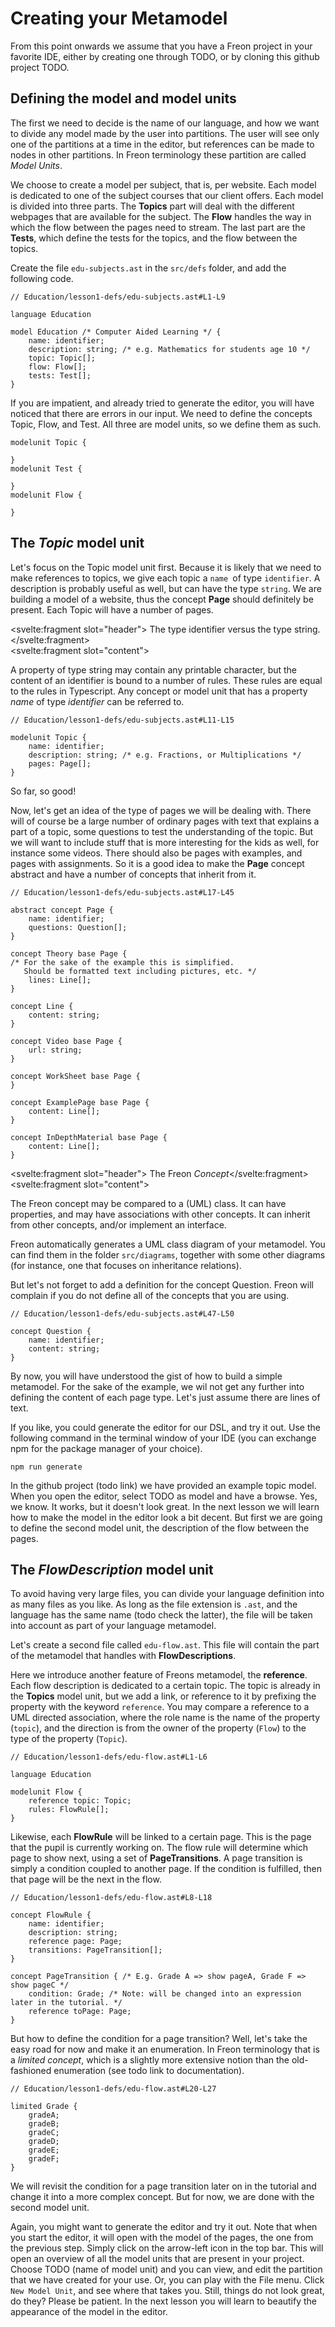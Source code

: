 <script>
    import Note from "$lib/notes/Note.svelte";
    import PrevNextSection from '$lib/tutorial/PrevNextSection.svelte';
</script>

# Creating your Metamodel

From this point onwards we assume that you have a Freon project in your
favorite IDE, either by creating one through TODO, or by cloning this github
project TODO.

## Defining the model and model units

The first we need to decide is the name of our language, and how we
want to divide any model made by the user into partitions. The user will see only one of the partitions
at a time in the editor, but references can be made to nodes in other partitions. In
Freon terminology these partition are called _Model Units_.

We choose to create a model per subject, that is, per website. Each model is dedicated to
one of the subject courses that our client offers. Each model is divided into three
parts. The **Topics** part will deal with the different webpages that are available
for the subject. The **Flow** handles the way in which the flow between
the pages need to stream. The last part are the **Tests**, which define the tests for
the topics, and the flow between the topics.

Create the file `edu-subjects.ast` in the `src/defs` folder, and add the following code.

```text
// Education/lesson1-defs/edu-subjects.ast#L1-L9

language Education

model Education /* Computer Aided Learning */ {
    name: identifier;
    description: string; /* e.g. Mathematics for students age 10 */
    topic: Topic[];
    flow: Flow[];
    tests: Test[];
}
```

If you are impatient, and already tried to generate the editor, you will have noticed
that there are errors in our input. We need to define the concepts Topic,
Flow, and Test. All three are model units, so we define them as such.

```text
modelunit Topic {

}
modelunit Test {

}
modelunit Flow {

}
```

## The _Topic_ model unit

Let's focus on the Topic model unit first. Because it is likely that we need to make references to topics,
we give each topic a `name `of type `identifier`. A description is probably useful as well, but can have the type `string`.
We are building a model of a website, thus the concept **Page** should definitely be present.
Each Topic will have a number of pages.

<Note><svelte:fragment slot="header"> The type identifier versus the type string.</svelte:fragment>  
<svelte:fragment slot="content">

<p>A property of type string may contain any printable character, but the content of an identifier is bound to a number of rules.
These rules are equal to the rules in Typescript. Any concept or model unit that has a property
<i>name</i> of type <i>identifier</i> can be referred to. </p>
</svelte:fragment></Note>

```text
// Education/lesson1-defs/edu-subjects.ast#L11-L15

modelunit Topic {
    name: identifier;
    description: string; /* e.g. Fractions, or Multiplications */
    pages: Page[];
}
```

So far, so good!

Now, let's get an idea of the type of pages we will be dealing with.
There will of course be a large number of ordinary pages with text that explains a part
of a topic, some questions to test the understanding of the topic. But we will want to
include stuff that is more interesting for the kids as well, for instance some videos.
There should also be pages with examples, and pages with assignments. So it is a good
idea to make the **Page** concept abstract and have a number of concepts that inherit from it.

```text
// Education/lesson1-defs/edu-subjects.ast#L17-L45

abstract concept Page {
    name: identifier;
    questions: Question[];
}

concept Theory base Page {
/* For the sake of the example this is simplified.
   Should be formatted text including pictures, etc. */
    lines: Line[];
}

concept Line {
    content: string;
}

concept Video base Page {
    url: string;
}

concept WorkSheet base Page {
}

concept ExamplePage base Page {
    content: Line[];
}

concept InDepthMaterial base Page {
    content: Line[];
}
```

<Note><svelte:fragment slot="header"> The Freon <i>Concept</i></svelte:fragment>
<svelte:fragment slot="content">

<p>The Freon concept may be compared to a (UML) class. It can have properties, and may have associations with other concepts.
It can inherit from other concepts, and/or implement an interface.</p>
<p>Freon automatically generates a UML class diagram of your metamodel. You can find them in the
folder <code>src/diagrams</code>, together with some other diagrams
(for instance, one that focuses on inheritance relations).  </p>
</svelte:fragment></Note>

But let's not forget to add a definition for the concept Question. Freon will complain if you
do not define all of the concepts that you are using.

```text
// Education/lesson1-defs/edu-subjects.ast#L47-L50

concept Question {
    name: identifier;
    content: string;
}
```

By now, you will have understood the gist of how to build a simple metamodel. For the sake of the example,
we wil not get any further into defining the content of each page type. Let's just assume there are lines of text.

If you like, you could generate the editor for our DSL, and try it out. Use the following command in the terminal
window of your IDE (you can exchange npm for the package manager of your choice).

```
npm run generate
```

In the github project (todo link) we have provided an example topic model.
When you open the editor, select TODO as model and have a browse. Yes, we know. It works, but it doesn't look great.
In the next lesson we will learn how to
make the model in the editor look a bit decent. But first we are going to define the second model unit, the
description of the flow between the pages.

## The _FlowDescription_ model unit

To avoid having very large files, you can divide your language definition into as many files as you like.
As long as the file extension is `.ast`, and the language has the same name (todo check the latter), the file
will be taken into account as part of your language metamodel.

Let's create a second file called `edu-flow.ast`. This file will contain the part of the metamodel that handles with
**FlowDescriptions**.

Here we introduce another feature of Freons metamodel, the **reference**. Each flow description is dedicated to a certain topic.
The topic is already in the **Topics** model unit, but we add a link, or reference to it by prefixing the property with the keyword
`reference`. You may compare a reference to a UML directed association, where the role name is the name of the property (`topic`), and the direction
is from the owner of the property (`Flow`) to the type of the property (`Topic`).

```text
// Education/lesson1-defs/edu-flow.ast#L1-L6

language Education

modelunit Flow {
    reference topic: Topic;
    rules: FlowRule[];
}
```

Likewise, each **FlowRule** will be linked to a certain page. This is the page that the pupil is currently
working on. The flow rule will determine which page to show next, using a set of **PageTransitions**.
A page transition is simply a condition coupled to another page. If the condition is fulfilled, then that
page will be the next in the flow.

```text
// Education/lesson1-defs/edu-flow.ast#L8-L18

concept FlowRule {
    name: identifier;
    description: string;
    reference page: Page;
    transitions: PageTransition[];
}

concept PageTransition { /* E.g. Grade A => show pageA, Grade F => show pageC */
    condition: Grade; /* Note: will be changed into an expression later in the tutorial. */
    reference toPage: Page;
}
```

But how to define the condition for a page transition? Well, let's take the easy road for now and make it an enumeration.
In Freon terminology that is a _limited concept_, which is a slightly more extensive notion than the old-fashioned
enumeration (see todo link to documentation).

```text
// Education/lesson1-defs/edu-flow.ast#L20-L27

limited Grade {
    gradeA;
    gradeB;
    gradeC;
    gradeD;
    gradeE;
    gradeF;
}
```

We will revisit the condition for a page transition later on in the tutorial and change it into a more complex concept. But for now,
we are done with the second model unit.

Again, you might want to generate the editor and try it out. Note that when you start the editor, it will open
with the model of the pages, the one from the previous step. Simply click on the arrow-left icon in the top bar. This will open an
overview of all the model units that are present in your project. Choose TODO (name of model unit) and you can view, and edit the partition that
we have created for your use. Or, you can play with the File menu. Click `New Model Unit`, and see where that takes you.
Still, things do not look great, do they? Please be patient. In the next lesson you will learn to beautify the appearance of the model in the editor.

<PrevNextSection prevLink= "/Tutorial/Intro" nextLink="/Tutorial/Making_an_Editor" />

